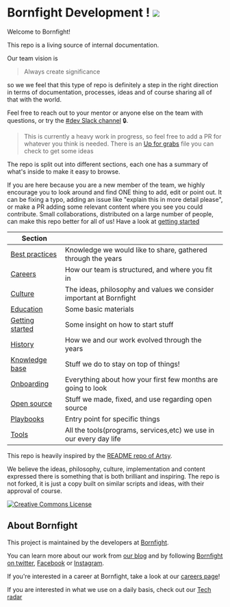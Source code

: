 # Bornfight Development ! [<img src="https://api.travis-ci.org/bornfight/README.svg?branch=master">](https://travis-ci.org/bornfight/README/)

Welcome to Bornfight!

This repo is a living source of internal documentation.

Our team vision is

> Always create significance

so we we feel that this type of repo is definitely a step in the right direction in terms of documentation,
processes, ideas and of course sharing all of that with the world.

Feel free to reach out to your mentor or anyone else on the team with questions, or try the
[#dev Slack channel](https://bornfight.slack.com/messages/general-development) 🔒.

> This is currently a heavy work in progress, so feel free to add a PR for whatever you think is needed. There is
> an [Up for grabs](topics-up-for-grabs.md) file you can check to get some ideas

The repo is split out into different sections, each one has a summary of what's inside to make it easy to browse.

If you are here because you are a new member of the team, we highly encourage you to look around and find ONE thing
to add, edit or point out. It can be fixing a typo, adding an issue like "explain this in more detail please", or
make a PR adding some relevant content where you see you could contribute. Small collaborations, distributed on a
large number of people, can make this repo better for all of us! Have a look at
[getting started](getting-started/first-notes.md)

<!-- prettier-ignore-start -->
<!-- start_toc -->
| Section |  |
|---|---|
| [Best practices](/best-practises#readme) | Knowledge we would like to share, gathered through the years |
| [Careers](/careers#readme) | How our team is structured, and where you fit in |
| [Culture](/culture#readme) | The ideas, philosophy and values we consider important at Bornfight |
| [Education](/education#readme) | Some basic materials  |
| [Getting started](/getting-started#readme) | Some insight on how to start stuff |
| [History](/history#readme) | How we and our work evolved through the years |
| [Knowledge base](/knowledge-base#readme) | Stuff we do to stay on top of things! |
| [Onboarding](/onboarding#readme) | Everything about how your first few months are going to look |
| [Open source](/open-source#readme) | Stuff we made, fixed, and use regarding open source |
| [Playbooks](/playbooks#readme) | Entry point for specific things |
| [Tools](/tools#readme) | All the tools(programs, services,etc) we use in our every day life |
<!-- end_toc -->
<!-- prettier-ignore-end -->

This repo is heavily inspired by the [README repo of Artsy](https://github.com/artsy/README).

We believe the ideas, philosophy, culture, implementation and content expressed there is something that is both
brilliant and inspiring. The repo is not forked, it is just a copy built on similar scripts and ideas, with their
approval of course.

<a rel="license" href="https://creativecommons.org/licenses/by/4.0/"><img alt="Creative Commons License" style="border-width:0" src="https://i.creativecommons.org/l/by/4.0/88x31.png" /></a>

## About Bornfight

This project is maintained by the developers at [Bornfight][footer_website].

You can learn more about our work from [our blog][footer_blog] and by following [Bornfight on
twitter][footer_twitter], [Facebook][footer_facebook] or [Instagram][footer_instagram].

If you're interested in a career at Bornfight, take a look at our [careers page][footer_jobs]!

If you are interested in what we use on a daily basis, check out our
[Tech radar](https://radar.thoughtworks.com/?sheetId=https://docs.google.com/spreadsheets/d/1shVtPe0lVuLsaID74XRwMIz0PuVHHrrc3GQ6-DNa2dQ/edit&sheetName=All)

[footer_website]: https://www.bornfight.com/?utm_source=readmerepo&utm_medium=github&utm_campaign=readmerepo
[footer_facebook]: http://facebook.com/bornfight.company
[footer_instagram]: https://www.instagram.com/bornfight/
[footer_twitter]: https://twitter.com/Bornfight_
[footer_blog]: https://www.bornfight.com/blog/?utm_source=readmerepo&utm_medium=github&utm_campaign=readmerepo
[footer_jobs]: https://www.bornfight.com/careers/?utm_source=readmerepo&utm_medium=github&utm_campaign=readmerepo

